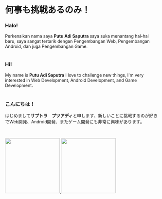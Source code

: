 # 何事も挑戦あるのみ！

### Halo!
Perkenalkan nama saya **Putu Adi Saputra** saya suka menantang hal-hal baru, saya sangat tertarik dengan Pengembangan Web, Pengembangan Android, dan juga Pengembangan Game. 
<br/>
<br/>

### Hi!
My name is **Putu Adi Saputra** I love to challenge new things, I'm very interested in Web Development, Android Development, and Game Development.
<br/>
<br/>

### こんにちは！
はじめまして**サプトラ　プツアディ**と申します、新しいことに挑戦するのが好きでWeb開発、Android開発、またゲーム開発にも非常に興味があります。

<br>

<p align="left">
<a href="https://github.com/kataomoidayo">
  <img height="180em" src="https://github-readme-stats-eight-theta.vercel.app/api?username=kataomoidayo&show_icons=true&theme=dark&include_all_commits=true&count_private=true"/>
  <img height="180em" src="https://github-readme-stats-eight-theta.vercel.app/api/top-langs/?username=kataomoidayo&layout=compact&langs_count=8&theme=dark"/>
</a>
</p>
